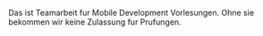 Das ist Teamarbeit fur Mobile Development Vorlesungen. Ohne sie bekommen wir keine Zulassung fur Prufungen.
